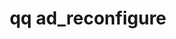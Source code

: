 ---
category: ad
command: ad_reconfigure
keywords: qq, qq_cli, ad_reconfigure
optional_options:
- alternate: []
  help: Allows the cluster to search trusted domains for user information.
  name: --enable-search-trusted-domains
  required: false
- alternate: []
  help: Disallows the cluster from using trusted domains for user information. Disabling
    may prevent the cluster from finding all relevant user and group membership data
    for authenticated users.
  name: --disable-search-trusted-domains
  required: false
- alternate: []
  help: Use AD POSIX attributes.
  name: --enable-ad-posix-attributes
  required: false
- alternate: []
  help: Do not use AD POSIX attributes.
  name: --disable-ad-posix-attributes
  required: false
- alternate: []
  help: When using AD POSIX extensions, query using this base DN
  name: --base-dn
  required: false
permalink: /qq-cli-command-guide/ad/ad_reconfigure.html
positional_options: []
sidebar: qq_cli_command_reference_sidebar
summary: This section explains how to use the <code>qq ad_reconfigure</code> command.
synopsis: Reconfigure Active Directory POSIX Attributes
title: qq ad_reconfigure
usage: "qq ad_reconfigure [-h] [--enable-search-trusted-domains | --disable-search-trusted-domains]\n\
  \    [--enable-ad-posix-attributes | --disable-ad-posix-attributes] [--base-dn BASE_DN]"

---